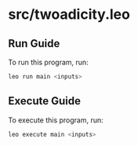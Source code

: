 # src/twoadicity.leo

## Run Guide

To run this program, run:
```bash
leo run main <inputs>
```

## Execute Guide

To execute this program, run:
```bash
leo execute main <inputs>
```
